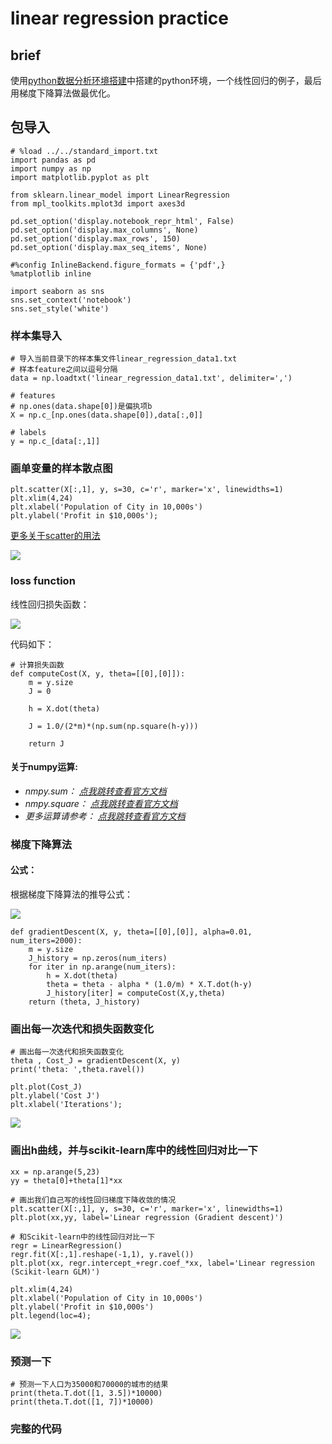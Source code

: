 # linear regression practice

## brief

使用[python数据分析环境搭建](https://github.com/bobkentt/Learning-machine-from-scratch-/blob/master/practice/python-environment-install.md)中搭建的python环境，一个线性回归的例子，最后用梯度下降算法做最优化。

## 包导入

```
# %load ../../standard_import.txt
import pandas as pd
import numpy as np
import matplotlib.pyplot as plt

from sklearn.linear_model import LinearRegression
from mpl_toolkits.mplot3d import axes3d

pd.set_option('display.notebook_repr_html', False)
pd.set_option('display.max_columns', None)
pd.set_option('display.max_rows', 150)
pd.set_option('display.max_seq_items', None)

#%config InlineBackend.figure_formats = {'pdf',}
%matplotlib inline  

import seaborn as sns
sns.set_context('notebook')
sns.set_style('white')
```
### 样本集导入

```
# 导入当前目录下的样本集文件linear_regression_data1.txt
# 样本feature之间以逗号分隔
data = np.loadtxt('linear_regression_data1.txt', delimiter=',')

# features
# np.ones(data.shape[0])是偏执项b
X = np.c_[np.ones(data.shape[0]),data[:,0]]

# labels
y = np.c_[data[:,1]]

```

### 画单变量的样本散点图

```
plt.scatter(X[:,1], y, s=30, c='r', marker='x', linewidths=1)
plt.xlim(4,24)
plt.xlabel('Population of City in 10,000s')
plt.ylabel('Profit in $10,000s');
```
[更多关于scatter的用法](https://github.com/bobkentt/Learning-machine-from-scratch-/blob/master/practice/lib-usage/scatter.md)

![](./pic/20170527145408.jpg)

### loss function

线性回归损失函数：

![](http://images.cnitblog.com/blog2015/633472/201503/262045294426265.jpg)

代码如下：

```
# 计算损失函数
def computeCost(X, y, theta=[[0],[0]]):
    m = y.size
    J = 0

    h = X.dot(theta)

    J = 1.0/(2*m)*(np.sum(np.square(h-y)))

    return J
```

#### 关于numpy运算:
* *nmpy.sum：
[点我跳转查看官方文档](https://docs.scipy.org/doc/numpy/reference/generated/numpy.sum.html#numpy.sum)*
* *nmpy.square：
[点我跳转查看官方文档](https://docs.scipy.org/doc/numpy/reference/generated/numpy.square.html#numpy.square)*
* *更多运算请参考：
[点我跳转查看官方文档](https://docs.scipy.org/doc/numpy/reference/routines.math.html)*

### 梯度下降算法

#### 公式：

根据梯度下降算法的推导公式：

![](./pic/20170527192321.jpg)

```
def gradientDescent(X, y, theta=[[0],[0]], alpha=0.01, num_iters=2000):
    m = y.size
    J_history = np.zeros(num_iters)
    for iter in np.arange(num_iters):
        h = X.dot(theta)
        theta = theta - alpha * (1.0/m) * X.T.dot(h-y)
        J_history[iter] = computeCost(X,y,theta)
    return (theta, J_history)
```

### 画出每一次迭代和损失函数变化

```
# 画出每一次迭代和损失函数变化
theta , Cost_J = gradientDescent(X, y)
print('theta: ',theta.ravel())

plt.plot(Cost_J)
plt.ylabel('Cost J')
plt.xlabel('Iterations');
```

![](./pic/20170527193711.jpg)

### 画出h曲线，并与scikit-learn库中的线性回归对比一下

```
xx = np.arange(5,23)
yy = theta[0]+theta[1]*xx

# 画出我们自己写的线性回归梯度下降收敛的情况
plt.scatter(X[:,1], y, s=30, c='r', marker='x', linewidths=1)
plt.plot(xx,yy, label='Linear regression (Gradient descent)')

# 和Scikit-learn中的线性回归对比一下
regr = LinearRegression()
regr.fit(X[:,1].reshape(-1,1), y.ravel())
plt.plot(xx, regr.intercept_+regr.coef_*xx, label='Linear regression (Scikit-learn GLM)')

plt.xlim(4,24)
plt.xlabel('Population of City in 10,000s')
plt.ylabel('Profit in $10,000s')
plt.legend(loc=4);
```

![](./pic/20170527200139.jpg)

### 预测一下
```
# 预测一下人口为35000和70000的城市的结果
print(theta.T.dot([1, 3.5])*10000)
print(theta.T.dot([1, 7])*10000)
```

### 完整的代码
[](https://github.com/bobkentt/Learning-machine-from-scratch-/blob/master/practice/code/linear_regression_practice.ipynb)
